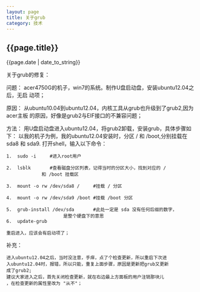 ```yaml
---
layout: page
title: 关于grub
category: 技术
---
```

<h2>{{page.title}}</h2>
<p>{{page.date | date_to_string}}</p>
关于grub的修复：

问题：
	acer4750G的机子，win7的系统。制作U盘启动盘，安装ubuntu12.04之后，无启
	动项；


原因：
	从ubuntu10.04到ubuntu12.04，内核工具从grub也升级到了grub2,因为acer主板
	的原因，好像是grub2与EIF接口的不兼容问题；

方法：
	用U盘启动盘进入ubuntu12.04，将grub2卸载，安装grub，具体步骤如下：
	以我的机子为例，我的ubuntu12.04安装时，分区 / 和 /boot,分别挂载在 
	sda8 和 sda9.
	打开shell，输入以下命令：

	1.	sudo -i		#进入root用户

	2.	lsblk		#查看磁盘分区列表，记得当时的分区大小，找到对应的 / 
				 和 /boot 挂载区

	3.	mount -o rw /dev/sda8 / 	#挂载 / 分区

	4.	mount -o rw /dev/sda9 /boot #挂载 /boot 分区

	5.	grub-install /dev/sda		#此处一定是 sda 没有任何后缀的数字，
						 是整个硬盘下的意思
	6.	update-grub
	
	重启进入，应该会有启动项了；
	
补充：
	
	进入ubuntu12.04之后，当时没注意，手痒，点了个检查更新，所以重启下次进
	入ubuntu12.04时，报错，所以只能，重复上面步骤，原因是更新把grub又更新
	成了grub2;
	建议大家进入之后，首先关闭检查更新，就在右边最上方面板的用户注销那块儿
	，在检查更新的属性里改为 "从不"；